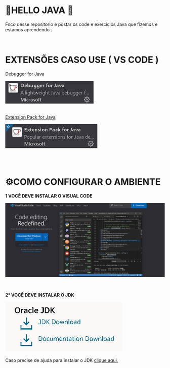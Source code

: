 # **🚧HELLO JAVA** 🚀 #
Foco desse repositorio é postar os code e exercicios Java que fizemos e estamos aprendendo .

<br>

# **EXTENSÕES CASO USE ( VS CODE )**  # 

<div style="">

<a href="https://marketplace.visualstudio.com/items?itemName=vscjava.vscode-java-debug">Debugger for Java</a>

<img src="src/JavaDebug.png">

</div>
<br>

<a href="https://marketplace.visualstudio.com/items?itemName=vscjava.vscode-java-pack" >Extension Pack for Java</a>

<img src="src/ExtensionPack.png">

<br><br>

# **⚙️COMO CONFIGURAR O AMBIENTE**

<strong>1 VOCÊ DEVE INSTALAR O VISUAL CODE</strong>

<a href="https://code.visualstudio.com/"><img src="src/VsCode.png"></a>


<br>

<strong>2° VOCÊ DEVE INSTALAR O  JDK</strong>


<a href="https://www.oracle.com/br/java/technologies/javase-downloads.html"><img src="src/jdk.png" ></a>
<br>
<br>
Caso precise de ajuda para instalar o JDK <a href="https://www.youtube.com/watch?v=X8AnVQ-GqLU&t=300s&ab_channel=CFBCursos">clique aqui.</a>

